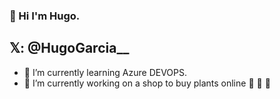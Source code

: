 ### 👋 Hi I'm Hugo.

𝕏: @HugoGarcia__ 
---------

- 🌱 I’m currently learning Azure DEVOPS.
- 🔭 I’m currently working on a shop to buy plants online :evergreen_tree: :palm_tree: :deciduous_tree:

<!--
**Hug0Garcia/Hug0Garcia** is a ✨ _special_ ✨ repository because its `README.md` (this file) appears on your GitHub profile.

Here are some ideas to get you started:

- 🔭 I’m currently working on ...
- 🌱 I’m currently learning ...
- 👯 I’m looking to collaborate on ...
- 🤔 I’m looking for help with ...
- 💬 Ask me about ...
- 📫 How to reach me: ...
- 😄 Pronouns: ...
- ⚡ Fun fact: ...
-->

